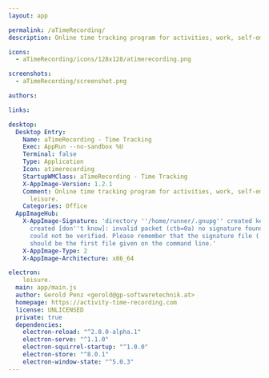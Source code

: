```yaml
---
layout: app

permalink: /aTimeRecording/
description: Online time tracking program for activities, work, self-employed, sports, leisure.

icons:
  - aTimeRecording/icons/128x128/atimerecording.png

screenshots:
  - aTimeRecording/screenshot.png

authors:

links:

desktop:
  Desktop Entry:
    Name: aTimeRecording - Time Tracking
    Exec: AppRun --no-sandbox %U
    Terminal: false
    Type: Application
    Icon: atimerecording
    StartupWMClass: aTimeRecording - Time Tracking
    X-AppImage-Version: 1.2.1
    Comment: Online time tracking program for activities, work, self-employed, sports,
      leisure.
    Categories: Office
  AppImageHub:
    X-AppImage-Signature: 'directory ''/home/runner/.gnupg'' created keybox ''/home/runner/.gnupg/pubring.kbx''
      created [don''t know]: invalid packet (ctb=0a) no signature found the signature
      could not be verified. Please remember that the signature file (.sig or .asc)
      should be the first file given on the command line.'
    X-AppImage-Type: 2
    X-AppImage-Architecture: x86_64

electron:
    leisure.
  main: app/main.js
  author: Gerold Penz <gerold@gp-softwaretechnik.at>
  homepage: https://activity-time-recording.com
  license: UNLICENSED
  private: true
  dependencies:
    electron-reload: "^2.0.0-alpha.1"
    electron-serve: "^1.1.0"
    electron-squirrel-startup: "^1.0.0"
    electron-store: "^8.0.1"
    electron-window-state: "^5.0.3"
---
```

